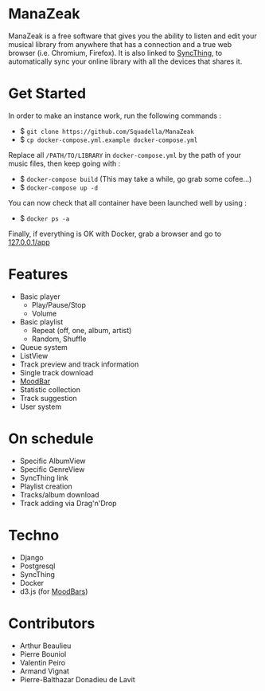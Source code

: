 # ManaZeak
ManaZeak is a free software that gives you the ability to listen and edit your musical library from anywhere that has a connection and a true web browser (i.e. Chromium, Firefox). It is also linked to [SyncThing](https://syncthing.net/), to automatically sync your online library with all the devices that shares it. 

# Get Started
In order to make an instance work, run the following commands :
- $ ```git clone https://github.com/Squadella/ManaZeak```
- $ ```cp docker-compose.yml.example docker-compose.yml```

Replace all ```/PATH/TO/LIBRARY``` in ```docker-compose.yml``` by the path of your music files, then keep going with :

- $ ```docker-compose build``` (This may take a while, go grab some cofee...)
- $ ```docker-compose up -d```

You can now check that all container have been launched well by using :
- $ ```docker ps -a```

Finally, if everything is OK with Docker, grab a browser and go to [127.0.0.1/app](127.0.0.1/app)

# Features
- Basic player
    - Play/Pause/Stop
    - Volume
- Basic playlist
    - Repeat (off, one, album, artist)
    - Random, Shuffle
- Queue system
- ListView
- Track preview and track information
- Single track download
- [MoodBar](https://en.wikipedia.org/wiki/Moodbar)
- Statistic collection
- Track suggestion
- User system

# On schedule
- Specific AlbumView
- Specific GenreView
- SyncThing link
- Playlist creation
- Tracks/album download
- Track adding via Drag'n'Drop

# Techno
- Django
- Postgresql
- SyncThing
- Docker
- d3.js (for [MoodBars](https://en.wikipedia.org/wiki/Moodbar))

# Contributors
- Arthur Beaulieu
- Pierre Bouniol
- Valentin Peiro
- Armand Vignat
- Pierre-Balthazar Donadieu de Lavit
